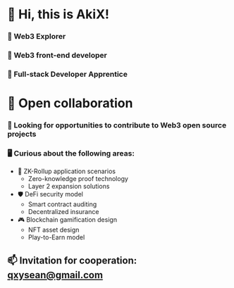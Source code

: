 # 👋 Hi, this is AkiX!

### 🚀 Web3 Explorer <br>
### 🔭 Web3 front-end developer <br>
### 🌱 Full-stack Developer Apprentice <br>

# 🤝 Open collaboration

### 🔑 Looking for opportunities to contribute to Web3 open source projects

### 🖥 Curious about the following areas:

- 🧩 ZK-Rollup application scenarios
  - Zero-knowledge proof technology
  - Layer 2 expansion solutions
- 🛡️ DeFi security model
  - Smart contract auditing
  - Decentralized insurance
- 🎮 Blockchain gamification design
  - NFT asset design
  - Play-to-Earn model

## 📫 Invitation for cooperation: qxysean@gmail.com

